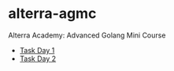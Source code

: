 # alterra-agmc
Alterra Academy: Advanced Golang Mini Course

*  [Task Day 1](day1)
*  [Task Day 2](day2)

